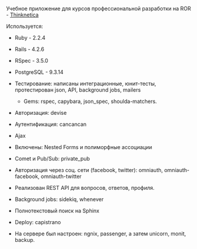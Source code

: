 Учебное приложение для курсов профессиональной разработки на ROR - [Thinknetica](http://ror.thinknetica.com)

Используется:  

* Ruby - 2.2.4  

* Rails - 4.2.6  

* RSpec - 3.5.0  

* PostgreSQL - 9.3.14  
* Тестирование: написаны интеграционные, юнит-тесты, протестирован json, API, background jobs, mailers  
    * Gems: rspec, capybara, json_spec, shoulda-matchers.  
* Авторизация: devise  
* Аутентификация: cancancan  
* Ajax  
* Включены: Nested Forms и полиморфные ассоциации  
* Comet и Pub/Sub: private_pub  
* Авторизация через соц. сети (facebook, twitter): omniauth, omniauth-facebook, omniauth-twitter  
* Реализован REST API для вопросов, ответов, профиля.  
* Background jobs: sidekiq, whenever  
* Полнотекстовый поиск на Sphinx  
* Deploy: capistrano  
* На сервере был настроен: ngnix, passenger, a затем unicorn, monit, backup.